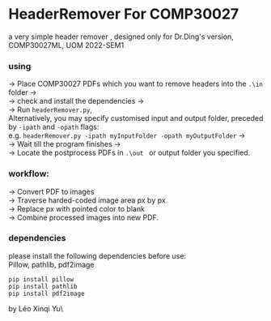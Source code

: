 # HeaderRemover For COMP30027
a very simple header remover , designed only for Dr.Ding's version, COMP30027ML, UOM 2022-SEM1

### using
-> Place COMP30027 PDFs which you want to remove headers into the ```.\in``` folder ->\
-> check and install the dependencies ->\
-> Run ```headerRemover.py```,\
 Alternatively, you may specify customised input and output folder, preceded by ```-ipath``` and ```-opath``` flags:\
 e.g. ```headerRemover.py -ipath myInputFolder -opath myOutputFolder``` ->\
-> Wait till the program finishes ->\
-> Locate the postprocess PDFs in ```.\out ``` or output folder you specified.

### workflow:
-> Convert PDF to images \
-> Traverse harded-coded image area px by px \
-> Replace px with pointed color to blank \
-> Combine processed images into new PDF.

### dependencies
please install the following dependencies before use:\
Pillow, pathlib, pdf2image
```
pip install pillow
pip install pathlib
pip install pdf2image
```
by Léo Xinqi Yu\
